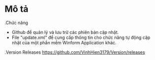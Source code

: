 # Mô tả
.Chức năng
- Github để quản lý và lưu trữ các phiên bản cập nhật.
- File "update.xml" để cung cấp thông tin cho chức năng tự động cập nhật của một phần mềm Winform Application khác.

.Version Releases
https://github.com/VinhHien3179/Version/releases
